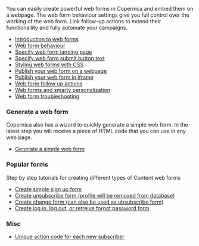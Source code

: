 You can easily create powerful web forms in Copernica and embed them on
a webpage. The web form behaviour settings give you full control over
the working of the web form. Link follow-up actions to extend their
functionallity and fully automate your campaigns.

-   [Introduction to web
    forms](http://www.copernica.com/en/support/introduction-to-web-forms)
-   [Web form
    behaviour](http://www.copernica.com/en/support/the-content-web-form-behaviour-wizard)
-   [Specify web form landing
    page](http://www.copernica.com/en/support/specify-web-form-landing-page)
-   [Specify web form submit button
    text](http://www.copernica.com/en/support/specify-web-form-submit-button-text)
-   [Styling web forms with
    CSS](http://www.copernica.com/en/support/css-and-xslt)
-   [Publish your web form on a
    webpage](http://www.copernica.com/en/support/publish-your-web-form)
-   [Publish your web form in
    iframe](http://www.copernica.com/en/support/publish-webform-from-content-in-iframe)
-   [Web form follow up
    actions](http://www.copernica.com/en/support/follow-up-actions-for-web-forms)
-   [Web forms and smarty
    personalization](http://www.copernica.com/en/support/smarty-personalization-in-web-forms)
-   [Web form
    troubleshooting](http://www.copernica.com/en/support/content-webform-troubleshoot-page)

### Generate a web form

Copernica also has a wizard to quickly generate a simple web form. In
the latest step you will receive a piece of HTML code that you can use
in any web page.

-   [Generate a simple web
    form](https://www.copernica.com/en/support/generate-a-web-form-without-a-hassle)

### Popular forms

Step by step tutorials for creating different types of Content web forms

-   [Create simple sign up
    form](http://www.copernica.com/en/support/newsletter-sign-up-form)
-   [Create unsubscribe form (profile will be removed from
    database)](http://www.copernica.com/en/support/unsubscribe-form-remove-profile-entirely)
-   [Create change form (can also be used as ubsubscribe
    form)](http://www.copernica.com/en/support/create-change-web-form)
-   [Create log in, log out, or retreive forgot password
    form](http://www.copernica.com/en/support/login-logout-and-forgot-password-form)

### Misc

-   [Unique action code for each new
    subscriber](http://www.copernica.com/en/support/unique-action-code-for-new-subscribers)

